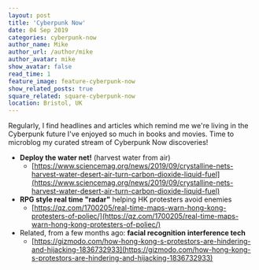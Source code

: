 ```yaml
---
layout: post
title: 'Cyberpunk Now'
date: 04 Sep 2019
categories: cyberpunk-now
author_name: Mike
author_url: /author/mike
author_avatar: mike
show_avatar: false
read_time: 1
feature_image: feature-cyberpunk-now
show_related_posts: true
square_related: square-cyberpunk-now
location: Bristol, UK
---
```


Regularly, I find headlines and articles which remind me we're living in the Cyberpunk future I've enjoyed so much in books and movies. Time to microblog my curated stream of Cyberpunk Now discoveries!

- **Deploy the water net!** (harvest water from air)
    - [https://www.sciencemag.org/news/2019/09/crystalline-nets-harvest-water-desert-air-turn-carbon-dioxide-liquid-fuel](https://www.sciencemag.org/news/2019/09/crystalline-nets-harvest-water-desert-air-turn-carbon-dioxide-liquid-fuel)
- **RPG style real time "radar"** helping HK protesters avoid enemies
    - [https://qz.com/1700205/real-time-maps-warn-hong-kong-protesters-of-poliec/](https://qz.com/1700205/real-time-maps-warn-hong-kong-protesters-of-poliec/)
- Related, from a few months ago: **facial recognition interference tech**
    - [https://gizmodo.com/how-hong-kong-s-protestors-are-hindering-and-hijacking-1836732933](https://gizmodo.com/how-hong-kong-s-protestors-are-hindering-and-hijacking-1836732933)